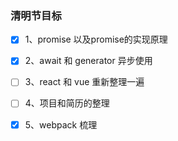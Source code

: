 ### 清明节目标
- [x] 1、promise 以及promise的实现原理
- [x] 2、await 和 generator 异步使用
- [ ] 3、react 和 vue 重新整理一遍
- [ ] 4、项目和简历的整理
- [x] 5、webpack 梳理

